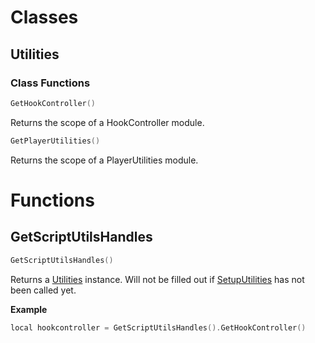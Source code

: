 # Classes

## Utilities

### Class Functions

```c++
GetHookController()
```
Returns the scope of a HookController module.
```c++
GetPlayerUtilities()
```
Returns the scope of a PlayerUtilities module.

# Functions

## GetScriptUtilsHandles

```c++
GetScriptUtilsHandles()
```
Returns a [Utilities](##Utilities) instance. Will not be filled out if [SetupUtilities](#SetupUtilities) has not been called yet.

**Example**
```c++
local hookcontroller = GetScriptUtilsHandles().GetHookController()
```
